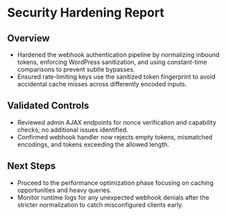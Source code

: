 # Security Hardening Report

## Overview
- Hardened the webhook authentication pipeline by normalizing inbound tokens, enforcing WordPress sanitization, and using constant-time comparisons to prevent subtle bypasses.
- Ensured rate-limiting keys use the sanitized token fingerprint to avoid accidental cache misses across differently encoded inputs.

## Validated Controls
- Reviewed admin AJAX endpoints for nonce verification and capability checks; no additional issues identified.
- Confirmed webhook handler now rejects empty tokens, mismatched encodings, and tokens exceeding the allowed length.

## Next Steps
- Proceed to the performance optimization phase focusing on caching opportunities and heavy queries.
- Monitor runtime logs for any unexpected webhook denials after the stricter normalization to catch misconfigured clients early.
